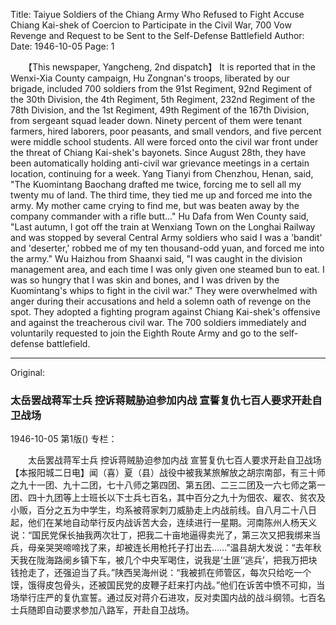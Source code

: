 Title: Taiyue Soldiers of the Chiang Army Who Refused to Fight Accuse Chiang Kai-shek of Coercion to Participate in the Civil War, 700 Vow Revenge and Request to be Sent to the Self-Defense Battlefield
Author:
Date: 1946-10-05
Page: 1

　　【This newspaper, Yangcheng, 2nd dispatch】 It is reported that in the Wenxi-Xia County campaign, Hu Zongnan's troops, liberated by our brigade, included 700 soldiers from the 91st Regiment, 92nd Regiment of the 30th Division, the 4th Regiment, 5th Regiment, 232nd Regiment of the 78th Division, and the 1st Regiment, 49th Regiment of the 167th Division, from sergeant squad leader down. Ninety percent of them were tenant farmers, hired laborers, poor peasants, and small vendors, and five percent were middle school students. All were forced onto the civil war front under the threat of Chiang Kai-shek's bayonets. Since August 28th, they have been automatically holding anti-civil war grievance meetings in a certain location, continuing for a week. Yang Tianyi from Chenzhou, Henan, said, "The Kuomintang Baochang drafted me twice, forcing me to sell all my twenty mu of land. The third time, they tied me up and forced me into the army. My mother came crying to find me, but was beaten away by the company commander with a rifle butt..." Hu Dafa from Wen County said, "Last autumn, I got off the train at Wenxiang Town on the Longhai Railway and was stopped by several Central Army soldiers who said I was a 'bandit' and 'deserter,' robbed me of my ten thousand-odd yuan, and forced me into the army." Wu Haizhou from Shaanxi said, "I was caught in the division management area, and each time I was only given one steamed bun to eat. I was so hungry that I was skin and bones, and I was driven by the Kuomintang's whips to fight in the civil war." They were overwhelmed with anger during their accusations and held a solemn oath of revenge on the spot. They adopted a fighting program against Chiang Kai-shek's offensive and against the treacherous civil war. The 700 soldiers immediately and voluntarily requested to join the Eighth Route Army and go to the self-defense battlefield.



<hr /> 

Original: 


### 太岳罢战蒋军士兵  控诉蒋贼胁迫参加内战  宣誓复仇七百人要求开赴自卫战场

1946-10-05
第1版()
专栏：

　　太岳罢战蒋军士兵
    控诉蒋贼胁迫参加内战
    宣誓复仇七百人要求开赴自卫战场
    【本报阳城二日电】闻（喜）夏（县）战役中被我某旅解放之胡宗南部，有三十师之九十一团、九十二团，七十八师之第四团、第五团、二三二团及一六七师之第一团、四十九团等上士班长以下士兵七百名，其中百分之九十为佃农、雇农、贫农及小贩，百分之五为中学生，均系被蒋家刺刀威胁走上内战前线。自八月二十八日起，他们在某地自动举行反内战诉苦大会，连续进行一星期。河南陈州人杨天义说：“国民党保长抽我两次壮丁，把我二十亩地逼得卖光了，第三次又把我绑来当兵，母亲哭哭啼啼找了来，却被连长用枪托子打出去……”温县胡大发说：“去年秋天我在陇海路阌乡镇下车，被几个中央军喝住，说我是‘土匪’‘逃兵’，把我万把块钱抢走了，还强迫当了兵。”陕西吴海州说：“我被抓在师管区，每次只给吃一个馍，饿得皮包骨头，还被国民党的皮鞭子赶来打内战。”他们在诉苦中愤不可抑，当场举行庄严的复仇宣誓。通过反对蒋介石进攻，反对卖国内战的战斗纲领。七百名士兵随即自动要求参加八路军，开赴自卫战场。

